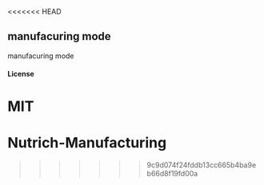 <<<<<<< HEAD
## manufacuring mode

manufacuring mode 

#### License

MIT
=======
# Nutrich-Manufacturing
>>>>>>> 9c9d074f24fddb13cc665b4ba9eb66d8f19fd00a
